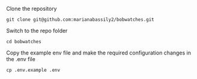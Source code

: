 
Clone the repository

    git clone git@github.com:marianabassily2/bobwatches.git

Switch to the repo folder

    cd bobwatches

Copy the example env file and make the required configuration changes in the .env file

    cp .env.example .env

